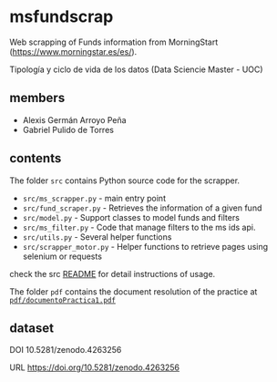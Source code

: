 # msfundscrap
Web scrapping of Funds information from MorningStart (https://www.morningstar.es/es/).

Tipología y ciclo de vida de los datos (Data Sciencie Master - UOC)

## members
- Alexis Germán Arroyo Peña
- Gabriel Pulido de Torres

## contents

The folder `src` contains Python source code for the scrapper.
- `src/ms_scrapper.py` - main entry point
- `src/fund_scraper.py` - Retrieves the information of a given fund
- `src/model.py` - Support classes to model funds and filters
- `src/ms_filter.py` -  Code that manage filters to the ms ids api.
- `src/utils.py` - Several helper functions
- `src/scrapper_motor.py` - Helper functions to retrieve pages using selenium or requests

check the src [README](src/README.md) for detail instructions of usage.

The folder `pdf` contains the document resolution of the practice at [`pdf/documentoPractica1.pdf`](pdf/documentoPractica1.pdf)

## dataset
DOI 10.5281/zenodo.4263256

URL https://doi.org/10.5281/zenodo.4263256
